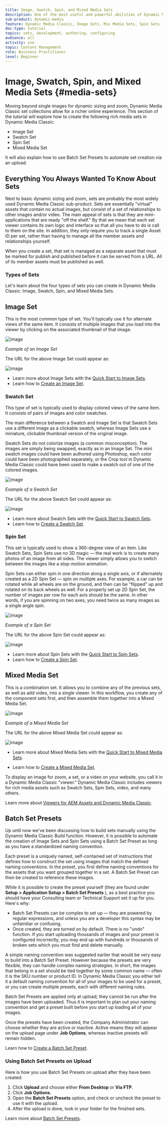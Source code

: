 ```yaml
---
title: Image, Swatch, Spin, and Mixed Media Sets
description: One of the most useful and powerful abilities of Dynamic Media Classic is its support for creating rich media sets like Image, Swatch, Spin, and Mixed Media Sets. Learn what each rich media set is and how to create each type in Dynamic Media Classic. Then learn more about Batch Set Presets, which automate the process of rich media set creation upon upload.
sub-product: dynamic-media
feature: Dynamic Media Classic, Image Sets, Mix Media Sets, Spin Sets
doc-type: tutorial
topics: sets, development, authoring, configuring
audience: all
activity: use
topic: Content Management
role: Business Practitioner
level: Beginner
---
```


# Image, Swatch, Spin, and Mixed Media Sets {#media-sets}

Moving beyond single images for dynamic sizing and zoom, Dynamic Media Classic set collections allow for a richer online experience. This section of the tutorial will explore how to create the following rich media sets in Dynamic Media Classic:

- Image Set
- Swatch Set
- Spin Set
- Mixed Media Set

It will also explain how to use Batch Set Presets to automate set creation via an upload.

## Everything You Always Wanted To Know About Sets

Next to basic dynamic sizing and zoom, sets are probably the most widely used Dynamic Media Classic sub-product. Sets are essentially "virtual" assets that contain no actual images, but consist of a set of relationships to other images and/or video. The main appeal of sets is that they are mini-applications that are ready "off the shelf." By that we mean that each set viewer contains its own logic and interface so that all you have to do is call to them on the site. In addition, they only require you to track a single Asset ID per set, rather than having to manage all the member assets and relationships yourself.

When you create a set, that set is managed as a separate asset that must be marked for publish and published before it can be served from a URL. All of its member assets must be published as well.

### Types of Sets

Let's learn about the four types of sets you can create in Dynamic Media Classic: Image, Swatch, Spin, and Mixed Media Sets.

## Image Set

This is the most common type of set. You'll typically use it for alternate views of the same item. It consists of multiple images that you load into the viewer by clicking on the associated thumbnail of that image.

![image](assets/media-sets/image-set-1.jpg)

_Example of an Image Set_

The URL for the above Image Set could appear as:

![image](assets/media-sets/image-set-url-1.png)

- Learn more about Image Sets with the [Quick Start to Image Sets](https://docs.adobe.com/content/help/en/dynamic-media-classic/using/image-sets/quick-start-image-sets.html).
- Learn how to [Create an Image Set](https://docs.adobe.com/content/help/en/dynamic-media-classic/using/image-sets/creating-image-set.html#creating-an-image-set).

### Swatch Set

This type of set is typically used to display colored views of the same item. It consists of pairs of images and color swatches.

The main difference between a Swatch and Image Set is that Swatch Sets use a different image as a clickable swatch, whereas Image Sets use a miniature, clickable thumbnail version of the original image.

Swatch Sets do not colorize images (a common misconception). The images are simply being swapped, exactly as in an Image Set. The mini swatch images could have been authored using Photoshop, each color could have been photographed separately, or the Crop tool in Dynamic Media Classic could have been used to make a swatch out of one of the colored images.

![image](assets/media-sets/image-set-2.jpg)

_Example of a Swatch Set_

The URL for the above Swatch Set could appear as:

![image](assets/media-sets/image-set_url.png)

- Learn more about Swatch Sets with the [Quick Start to Swatch Sets](https://docs.adobe.com/content/help/en/dynamic-media-classic/using/swatch-sets/quick-start-swatch-sets.html).
- Learn how to [Create a Swatch Set](https://docs.adobe.com/content/help/en/dynamic-media-classic/using/swatch-sets/creating-swatch-set.html#creating-a-swatch-set).

### Spin Set

This set is typically used to show a 360-degree view of an item. Like Swatch Sets, Spin Sets use no 3D magic — the real work is to create many photos of an image from all sides. The viewer simply allows you to switch between the images like a stop-motion animation.

Spin Sets can either spin in one direction along a single axis, or if alternately created as a 2D Spin Set — spin on multiple axes. For example, a car can be rotated while all wheels are on the ground, and then can be "flipped" up and rotated on its back wheels as well. For a properly set up 2D Spin Set, the number of images per row for each axis should be the same. In other words, if you are spinning on two axes, you need twice as many images as a single angle spin.

![image](assets/media-sets/image-set-3.png)

_Example of a Spin Set_

The URL for the above Spin Set could appear as:

![image](assets/media-sets/spin-set.png)

- Learn more about Spin Sets with the [Quick Start to Spin Sets](https://docs.adobe.com/content/help/en/dynamic-media-classic/using/spin-sets/quick-start-spin-sets.html).
- Learn how to [Create a Spin Set](https://docs.adobe.com/content/help/en/dynamic-media-classic/using/spin-sets/creating-spin-set.html#creating-a-spin-set).

## Mixed Media Set

This is a combination set. It allows you to combine any of the previous sets, as well as add video, into a single viewer. In this workflow, you create any of the component sets first, and then assemble them together into a Mixed Media Set.

![image](assets/media-sets/image-set-4.png)

_Example of a Mixed Media Set_

The URL for the above Mixed Media Set could appear as:

![image](assets/media-sets/image-set-url-1.png)

- Learn more about Mixed Media Sets with the [Quick Start to Mixed Media Sets](https://docs.adobe.com/content/help/en/dynamic-media-classic/using/mixed-media-sets/quick-start-mixed-media-sets.html).

- Learn how to [Create a Mixed Media Set](https://docs.adobe.com/content/help/en/dynamic-media-classic/using/mixed-media-sets/creating-mixed-media-set.html#creating-a-mixed-media-set).

To display an image for zoom, a set, or a video on your website, you call it in a Dynamic Media Classic "viewer." Dynamic Media Classic includes viewers for rich media assets such as Swatch Sets, Spin Sets, video, and many others.

Learn more about [Viewers for AEM Assets and Dynamic Media Classic](https://docs.adobe.com/content/help/en/dynamic-media-developer-resources/library/viewers-aem-assets-dmc/c-html5-s7-aem-asset-viewers.html).

## Batch Set Presets

Up until now we've been discussing how to build sets manually using the Dynamic Media Classic Build function. However, it is possible to automate the creation of Image Sets and Spin Sets using a Batch Set Preset as long as you have a standardized naming convention.

Each preset is a uniquely named, self-contained set of instructions that defines how to construct the set using images that match the defined naming conventions. In the preset, you first define naming conventions for the assets that you want grouped together in a set. A Batch Set Preset can then be created to reference these images.

While it is possible to create the preset yourself (they are found under **Setup > Application Setup > Batch Set Presets** ), as a best practice you should have your Consulting team or Technical Support set it up for you. Here's why:

- Batch Set Presets can be complex to set up — they are powered by regular expressions, and unless you are a developer this syntax may be unfamiliar or confusing.
- Once created, they are turned on by default. There is no "undo" function. If you start uploading thousands of images and your preset is configured incorrectly, you may end up with hundreds or thousands of broken sets which you must find and delete manually.

A simple naming convention was suggested earlier that would be very easy to build into a Batch Set Preset. However because the presets are very flexible, they can handle complex naming strategies. In short, the images that belong in a set should be tied together by some common name — often it is the SKU number or product ID. In Dynamic Media Classic you either tell it a default naming convention for all of your images to be used for a preset, or you can create multiple presets, each with different naming rules.

Batch Set Presets are applied only at upload; they cannot be run after the images have been uploaded. Thus it is important to plan out your naming convention and get a preset built before you start up loading all of your images.

Once the presets have been created, the Company Administrator can choose whether they are active or inactive. Active means they will appear on the upload page under **Job Options**, whereas inactive presets will remain hidden.

Learn how to [Create a Batch Set Preset](https://docs.adobe.com/content/help/en/dynamic-media-classic/using/setup/application-setup.html#creating-a-batch-set-preset).

### Using Batch Set Presets on Upload

Here is how you use Batch Set Presets on upload after they have been created:

1. Click **Upload** and choose either **From Desktop** or **Via FTP**.
2. Click **Job Options**.
3. Open the **Batch Set Presets** option, and check or uncheck the preset to use it with the upload.
4. After the upload is done, look in your folder for the finished sets.

Learn more about [Batch Set Presets](https://docs.adobe.com/content/help/en/dynamic-media-classic/using/setup/application-setup.html#batch-set-presets).
